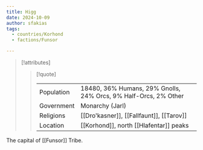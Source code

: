 ```yaml
---
title: Higg
date: 2024-10-09
author: sfakias
tags:
  - countries/Korhond
  - factions/Funsor

---
```

> [!attributes]
> 
> > [!quote]
> >
> > | | |
> > | --- | --- |
> > | Population | 18480, 36% Humans, 29% Gnolls, 24% Orcs, 9% Half-Orcs, 2% Other |
> > | Government | Monarchy (Jarl) |
> > | Religions | [[Dro'kasner]], [[Fallfaunt]], [[Tarov]] |
> > | Location | [[Korhond]], north [[Hlafentar]] peaks |

The capital of [[Funsor]] Tribe.